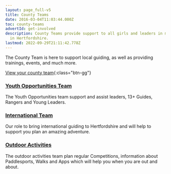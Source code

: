 ```yaml
---
layout: page_full-v5
title: County Teams
date: 2016-03-04T11:03:44.000Z
toc: county-teams
advertId: get-involved
description: County Teams provide support to all girls and leaders in making guiding happen
  in Hertfordshire.
lastmod: 2022-09-29T21:11:42.778Z
---
```

The County Team is here to support local guiding, as well as providing trainings, events, and much more.

[View your county team](/about-us/county-team/){:class="btn-gg"}

<div class="row">
<div class="col-md-4">
<h3><a href="/youth-opportunities/">Youth Opportunities Team</a></h3>
<p>The Youth Opportunities team support and assist leaders, 13+ Guides, Rangers and Young Leaders.</p>
</div>

<div class="col-md-4">
<h3><a href="/international-adventures/">International Team</a></h3>
<p>Our role to bring international guiding to Hertfordshire and will help to support you plan an amazing adventure.</p>
</div>
<div class="col-md-4">
<h3><a href="/county-teams/outdoor/">Outdoor Activities</a></h3>
<p>The outdoor activities team plan regular Competitions, information about Paddlesports, Walks and Apps which will help you when you are out and about.</p>
</div>
</div>
